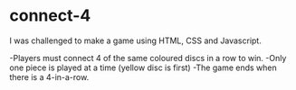 # connect-4

I was challenged to make a game using HTML, CSS and Javascript.

-Players must connect 4 of the same coloured discs in a row to win.
-Only one piece is played at a time (yellow disc is first)
-The game ends when there is a 4-in-a-row.
